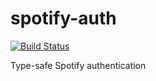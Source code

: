 # spotify-auth
[![Build Status](https://travis-ci.org/DomWilliams0/spotify-auth.svg?branch=master)](https://travis-ci.org/DomWilliams0/spotify-auth)

Type-safe Spotify authentication
